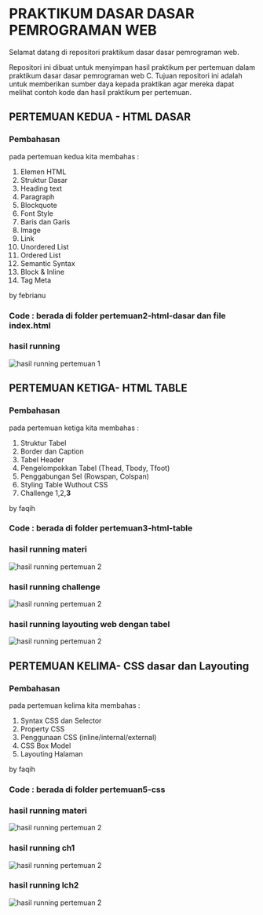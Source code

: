 
# PRAKTIKUM DASAR DASAR PEMROGRAMAN WEB
Selamat datang di repositori praktikum dasar dasar pemrograman web.

Repositori ini dibuat untuk menyimpan hasil praktikum per pertemuan dalam praktikum dasar dasar pemrograman web C. Tujuan repositori ini adalah untuk memberikan sumber daya kepada praktikan agar mereka dapat melihat contoh kode dan hasil praktikum per pertemuan.

## PERTEMUAN KEDUA - HTML DASAR

### Pembahasan
pada pertemuan kedua kita membahas :
1. Elemen HTML
2. Struktur Dasar
3. Heading text
4. Paragraph
5. Blockquote
6. Font Style
7. Baris dan Garis
8. Image
9. Link
10. Unordered List
11. Ordered List
12. Semantic Syntax
13. Block & Inline
14. Tag Meta

by febrianu


### Code : berada di folder pertemuan2-html-dasar dan file index.html
### hasil running
![hasil running pertemuan 1](pertemuan2-html-dasar/assets/hasil%20running.png)

## PERTEMUAN KETIGA- HTML TABLE

### Pembahasan
pada pertemuan ketiga kita membahas :
1. Struktur Tabel
2. Border dan Caption
3. Tabel Header
4. Pengelompokkan Tabel (Thead, Tbody, Tfoot)
5. Penggabungan Sel (Rowspan, Colspan)
6. Styling Table Wuthout CSS
7. Challenge 1,2,**3**


by faqih

### Code : berada di folder pertemuan3-html-table
### hasil running materi
![hasil running pertemuan 2](pertemuan3-html-table/assets/Materi-HTML-Table.png)

### hasil running challenge
![hasil running pertemuan 2](pertemuan3-html-table/assets/Challenge-HTML-Table.png)

### hasil running layouting web dengan tabel
   ![hasil running pertemuan 2](pertemuan3-html-table/assets/layouting-web-with-table.png)

## PERTEMUAN KELIMA- CSS dasar dan Layouting

### Pembahasan
pada pertemuan kelima kita membahas :
1. Syntax CSS dan Selector
2. Property CSS
3. Penggunaan CSS (inline/internal/external)
4. CSS Box Model
5. Layouting Halaman

by faqih

### Code : berada di folder pertemuan5-css
### hasil running materi
![hasil running pertemuan 2](pertemuan5-css/assets/hasil_running1.png)

### hasil running ch1
![hasil running pertemuan 2](pertemuan5-css/assets/hasil_running2.png)

### hasil running lch2
![hasil running pertemuan 2](pertemuan5-css/assets/hasil_running3.png)
